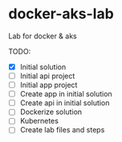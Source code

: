 # docker-aks-lab
Lab for docker &amp; aks

TODO:
  - [x] Initial solution
  - [ ] Initial api project
  - [ ] Initial app project
  - [ ] Create app in initial solution
  - [ ] Create api in initial solution
  - [ ] Dockerize solution
  - [ ] Kubernetes
  - [ ] Create lab files and steps
